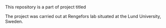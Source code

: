 
This repository is a part of project titled

The project was carried out at Rengefors lab situated at the Lund University, Sweden.
